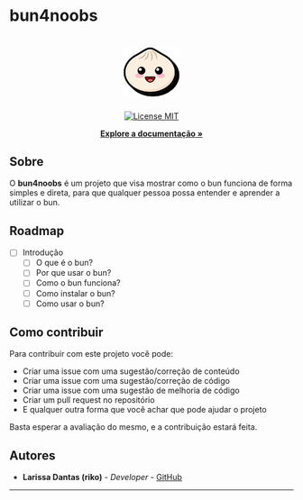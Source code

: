 # bun4noobs

<h1 align="center">
  <img src="./assets/bun.svg" alt="png" width="100" />
</h1>

<p align="center">
  <a href="https://opensource.org/licenses/MIT">
    <img src="https://img.shields.io/badge/License-MIT-blue.svg" alt="License MIT">
  </a>
</p>

<p align="center">
  <a href="#Roadmap">
    <strong>Explore a documentação »</strong>
  </a>
</p>

## Sobre

O **bun4noobs** é um projeto que visa mostrar como o bun funciona de forma simples e direta, para que qualquer pessoa possa entender e aprender a utilizar o bun.

## Roadmap

- [ ] Introdução
  - [ ] O que é o bun?
  - [ ] Por que usar o bun?
  - [ ] Como o bun funciona?
  - [ ] Como instalar o bun?
  - [ ] Como usar o bun?

## Como contribuir

Para contribuir com este projeto você pode:

- Criar uma issue com uma sugestão/correção de conteúdo
- Criar uma issue com uma sugestão/correção de código
- Criar uma issue com uma sugestão de melhoria de código
- Criar um pull request no repositório
- E qualquer outra forma que você achar que pode ajudar o projeto

Basta esperar a avaliação do mesmo, e a contribuição estará feita.


## Autores

- **Larissa Dantas (riko)** - _Developer_ - [GitHub](https://github.com/RikoKami)


---

